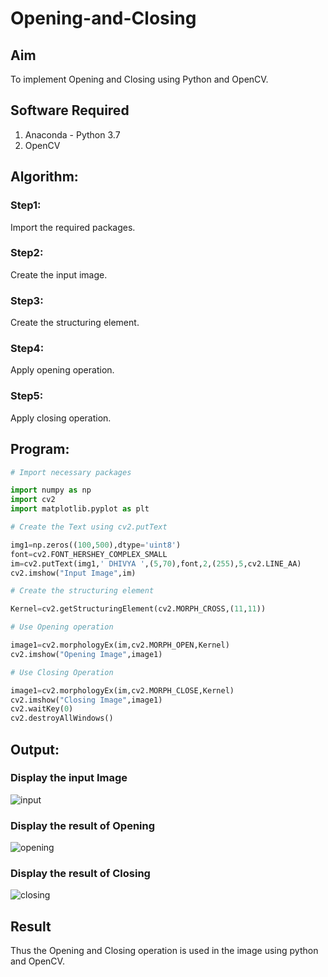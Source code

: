 # Opening-and-Closing

## Aim
To implement Opening and Closing using Python and OpenCV.

## Software Required
1. Anaconda - Python 3.7
2. OpenCV
## Algorithm:
### Step1:
Import the required packages.

### Step2:
Create the input image.

### Step3:
Create the structuring element.

### Step4:
Apply opening operation.

### Step5:
Apply closing operation.

 
## Program:

``` Python
# Import necessary packages

import numpy as np
import cv2
import matplotlib.pyplot as plt

# Create the Text using cv2.putText

img1=np.zeros((100,500),dtype='uint8')
font=cv2.FONT_HERSHEY_COMPLEX_SMALL
im=cv2.putText(img1,' DHIVYA ',(5,70),font,2,(255),5,cv2.LINE_AA)
cv2.imshow("Input Image",im)

# Create the structuring element

Kernel=cv2.getStructuringElement(cv2.MORPH_CROSS,(11,11))

# Use Opening operation

image1=cv2.morphologyEx(im,cv2.MORPH_OPEN,Kernel)
cv2.imshow("Opening Image",image1)

# Use Closing Operation

image1=cv2.morphologyEx(im,cv2.MORPH_CLOSE,Kernel)
cv2.imshow("Closing Image",image1)
cv2.waitKey(0)
cv2.destroyAllWindows()
```
## Output:

### Display the input Image

![input](https://github.com/DhivyaShri484/Opening-and-Closing/assets/94505585/5199eed8-8406-4fcc-bc85-8b6af6d130da)

### Display the result of Opening

![opening](https://github.com/DhivyaShri484/Opening-and-Closing/assets/94505585/822dc82a-312b-4cff-b8da-9e50b4703ffe)

### Display the result of Closing

![closing](https://github.com/DhivyaShri484/Opening-and-Closing/assets/94505585/905f86ec-a0da-41a8-b539-4eeefdc1b266)

## Result
Thus the Opening and Closing operation is used in the image using python and OpenCV.
